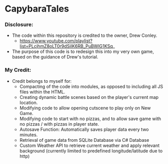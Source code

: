 # CapybaraTales

### Disclosure:

-   The code within this repository is credited to the owner, Drew Conley.
    -   https://www.youtube.com/playlist?list=PLcjhmZ8oLT0r9dSiIK6RB_PuBWlG1KSq_
-   The purpose of this code is to redesign this into my very own game, based on the guidance of Drew's tutorial.

### My Credit:

-   Credit belongs to myself for:
    -   Compacting of the code into modules, as opposed to including all JS files within the HTML.
    -   Creating dynamic battle scenes based on the player's current map location.
    -   Modifying code to allow opening cutscene to play only on New Game.
    -   Modifying code to start with no pizzas, and to allow save game with no pizzas / with pizzas in player state.
    -   Autosave Function: Automatically saves player data every two minutes.
    -   Retrieval of game data from SQLite Database via C# Database
    -   Custom Weather API to retrieve current weather and apply relevant background (currently limited to predefined longitude/latitude due to http)
